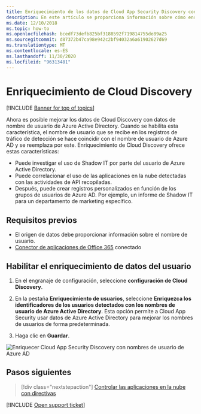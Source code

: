 ```yaml
---
title: Enriquecimiento de los datos de Cloud App Security Discovery con nombres de usuario de Azure AD
description: En este artículo se proporciona información sobre cómo enriquecer los datos de Cloud App Security Discovery con nombres de usuario de Azure AD.
ms.date: 12/10/2018
ms.topic: how-to
ms.openlocfilehash: bcedf73defb825bf3188592f719814755de89a25
ms.sourcegitcommit: d87372b47ca98e942c2bf94032a6a61902627d69
ms.translationtype: MT
ms.contentlocale: es-ES
ms.lasthandoff: 11/30/2020
ms.locfileid: "96313481"
---
```

# <a name="cloud-discovery-enrichment"></a>Enriquecimiento de Cloud Discovery

[!INCLUDE [Banner for top of topics](includes/banner.md)]

Ahora es posible mejorar los datos de Cloud Discovery con datos de nombre de usuario de Azure Active Directory. Cuando se habilita esta característica, el nombre de usuario que se recibe en los registros de tráfico de detección se hace coincidir con el nombre de usuario de Azure AD y se reemplaza por este. Enriquecimiento de Cloud Discovery ofrece estas características:

- Puede investigar el uso de Shadow IT por parte del usuario de Azure Active Directory.
- Puede correlacionar el uso de las aplicaciones en la nube detectadas con las actividades de API recopiladas.
- Después, puede crear registros personalizados en función de los grupos de usuarios de Azure AD. Por ejemplo, un informe de Shadow IT para un departamento de marketing específico.

## <a name="prerequisites"></a>Requisitos previos

- El origen de datos debe proporcionar información sobre el nombre de usuario.
- [Conector de aplicaciones de Office 365](connect-office-365-to-microsoft-cloud-app-security.md) conectado

## <a name="enabling-user-data-enrichment"></a>Habilitar el enriquecimiento de datos del usuario

1. En el engranaje de configuración, seleccione **configuración de Cloud Discovery**.

2. En la pestaña **Enriquecimiento de usuarios**, seleccione **Enriquezca los identificadores de los usuarios detectados con los nombres de usuario de Azure Active Directory**. Esta opción permite a Cloud App Security usar datos de Azure Active Directory para mejorar los nombres de usuarios de forma predeterminada.

3. Haga clic en **Guardar**.

![Enriquecer Cloud App Security Discovery con nombres de usuario de Azure AD](media/discovery-enrichment.png)

## <a name="next-steps"></a>Pasos siguientes

> [!div class="nextstepaction"]
> [Controlar las aplicaciones en la nube con directivas](control-cloud-apps-with-policies.md)

[!INCLUDE [Open support ticket](includes/support.md)]
